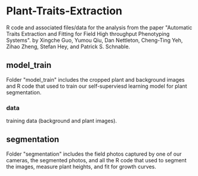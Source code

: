 # Plant-Traits-Extraction

R code and associated files/data for the analysis from the paper "Automatic Traits Extraction and Fitting for Field High throughput Phenotyping Systems". by Xingche Guo, Yumou Qiu, Dan Nettleton, Cheng-Ting Yeh, Zihao Zheng, Stefan Hey, and Patrick S. Schnable.

## model_train
Folder "model_train" includes the cropped plant and background images and R code that used to train our self-superviesd learning model for plant segmentation.

### data
training data (background and plant images).

## segmentation
Folder "segmentation" includes the field photos captured by one of our cameras, the segmented photos, and all the R code that used to segment the images, measure plant heights, and fit for growth curves.
